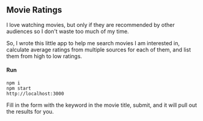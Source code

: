 ## Movie Ratings
I love watching movies, but only if they are recommended by other audiences so I don't waste too much of my time.

So, I wrote this little app to help me search movies I am interested in, calculate average ratings from multiple sources for each of them, and list them from high to low ratings.

#### Run
```
npm i
npm start
http://localhost:3000
```

Fill in the form with the keyword in the movie title, submit, and it will pull out the results for you.
